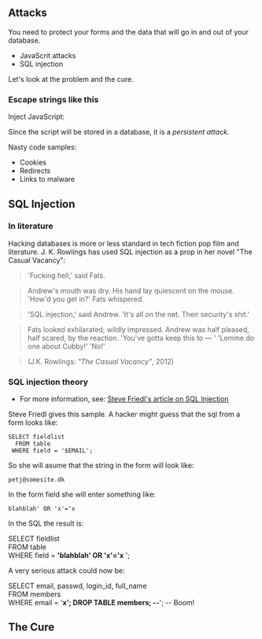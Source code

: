 ## Attacks

You need to protect your forms and the data that will go in and out of your database.

* JavaScrit attacks
* SQL injection

Let's look at the problem and the cure.

### Escape strings like this

Inject JavaScript:

<script>alert(\'nasty code here\'); </script>

Since the script will be stored in a database, it is a *persistent attack*.

Nasty code samples:

* Cookies
* Redirects
* Links to malware

## SQL Injection

### In literature

Hacking databases is more or less standard in tech fiction pop film and literature. J. K. Rowlings has used SQL injection as a prop in her novel "The Casual Vacancy":

>'Fucking hell,' said Fats.

>Andrew's mouth was dry. His hand lay quiescent on the mouse. 
>'How'd you get in?' Fats whispered. 

>'SQL injection,' said Andrew. 'It's all on the net. Their security's shit.' 

>Fats looked exhilarated; wildly impressed. Andrew was half pleased, half scared, by the reaction. 
>'You've gotta keep this to — '
>'Lemme do one about Cubby!' 
>'No!' 

> (J.K. Rowlings: *"The Casual Vacancy"*, 2012)

### SQL injection theory

* For more information, see: [Steve Friedl's article on SQL Injection](http://www.unixwiz.net/techtips/sql-injection.html)

Steve Friedl gives this sample. A hacker might guess that the sql from a form looks like:

~~~~
SELECT fieldlist
  FROM table
 WHERE field = '$EMAIL';
~~~~

So she will asume that the string in the form will look like:

~~~~
petj@somesite.dk
~~~~

In the form field she will enter something like:

~~~~
blahblah' OR 'x'='x
~~~~

In the SQL the result is:

SELECT fieldlist  
  FROM table  
 WHERE field = **'blahblah' OR 'x'='x** ';


A very serious attack could now be:

SELECT email, passwd, login_id, full_name  
  FROM members  
 WHERE email = '**x'; DROP TABLE members; --**';  -- Boom!


## The Cure
